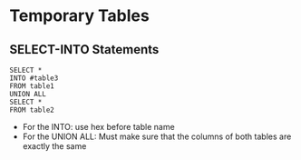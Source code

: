 # Temporary Tables
## SELECT-INTO Statements

```
SELECT *
INTO #table3
FROM table1
UNION ALL
SELECT *
FROM table2
```
* For the INTO: use hex before table name
* For the UNION ALL: Must make sure that the columns of both tables are exactly the same
